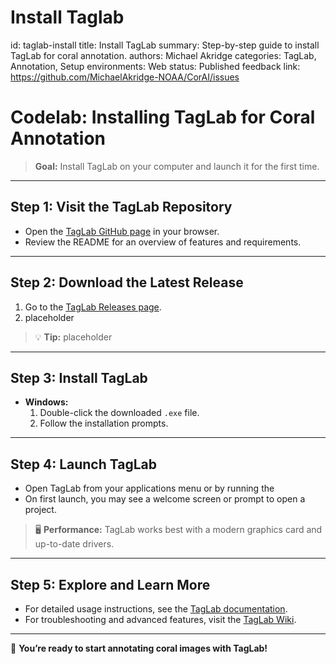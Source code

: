 # Install Taglab
id: taglab-install
title: Install TagLab
summary: Step-by-step guide to install TagLab for coral annotation.
authors: Michael Akridge
categories: TagLab, Annotation, Setup
environments: Web
status: Published
feedback link: https://github.com/MichaelAkridge-NOAA/CorAI/issues


# Codelab: Installing TagLab for Coral Annotation

> **Goal:** Install TagLab on your computer and launch it for the first time.

---

## Step 1: Visit the TagLab Repository

- Open the [TagLab GitHub page](https://github.com/cnr-isti-vclab/TagLab) in your browser.
- Review the README for an overview of features and requirements.

---

## Step 2: Download the Latest Release

1. Go to the [TagLab Releases page](https://github.com/cnr-isti-vclab/TagLab/releases).
2. placeholder

> 💡 **Tip:** placeholder

---

## Step 3: Install TagLab

- **Windows:**
  1. Double-click the downloaded `.exe` file.
  2. Follow the installation prompts.

---

## Step 4: Launch TagLab

- Open TagLab from your applications menu or by running the 
- On first launch, you may see a welcome screen or prompt to open a project.

> 🖥️ **Performance:** TagLab works best with a modern graphics card and up-to-date drivers.

---

## Step 5: Explore and Learn More

- For detailed usage instructions, see the [TagLab documentation](https://github.com/cnr-isti-vclab/TagLab#installing-taglab).
- For troubleshooting and advanced features, visit the [TagLab Wiki](https://github.com/cnr-isti-vclab/TagLab/wiki).

---

🎉 **You’re ready to start annotating coral images with TagLab!**
